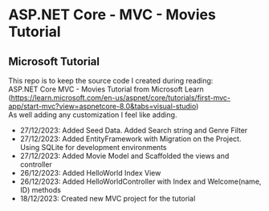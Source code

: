<h1>ASP.NET Core - MVC - Movies Tutorial</h1>
<h2>Microsoft Tutorial</h2>

This repo is to keep the source code I created during reading:</br>
ASP.NET Core MVC - Movies Tutorial from Microsoft Learn (https://learn.microsoft.com/en-us/aspnet/core/tutorials/first-mvc-app/start-mvc?view=aspnetcore-8.0&tabs=visual-studio)</br>
As well adding any customization I feel like adding.

<ul>
<li>27/12/2023: Added Seed Data. Added Search string and Genre Filter</li>
<li>27/12/2023: Added EntityFramework with Migration on the Project. Using SQLite for development environments</li>
<li>27/12/2023: Added Movie Model and Scaffolded the views and controller</li>
<li>26/12/2023: Added HelloWorld Index View</li>
<li>26/12/2023: Added HelloWorldController with Index and Welcome(name, ID) methods</li>
<li>18/12/2023: Created new MVC project for the tutorial</li>
</ul>